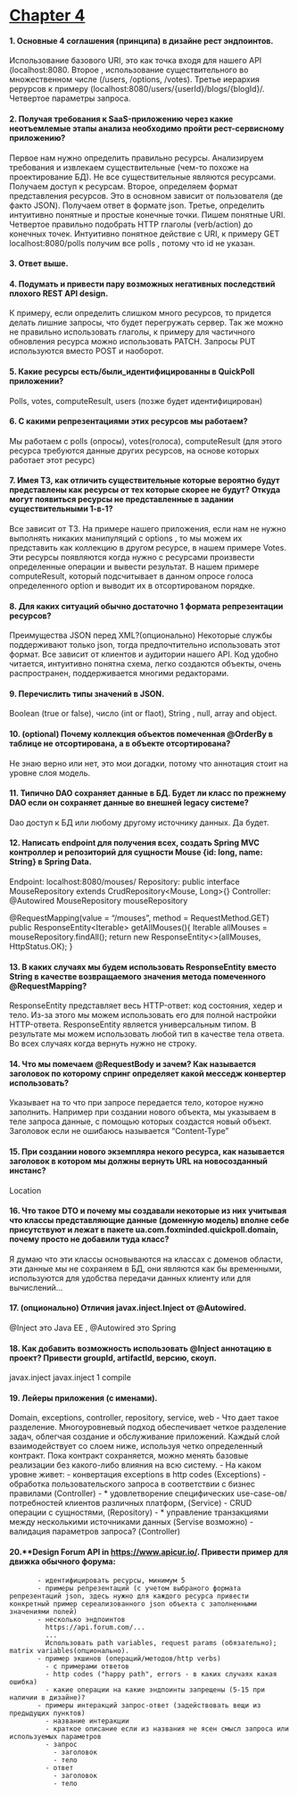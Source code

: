# <a href="http://git.foxminded.com.ua/gesha17/quick-poll">Chapter 4</a>

#### 1.	Основные 4 соглашения (принципа) в дизайне рест эндпоинтов.
Использование базового URI, это как точка входя для нашего API (localhost:8080. Второе , использование существительного во множественном числе (/users, /options, /votes). Третье иерархия рерурсов к примеру (localhost:8080/users/{userId}/blogs/{blogId}/. Четвертое параметры запроса.
#### 2.	Получая требования к SaaS-приложению через какие неотъемлемые этапы анализа необходимо пройти рест-сервисному приложению?
Первое нам нужно определить правильно ресурсы. Анализируем требования и извлекаем существительные (чем-то похоже на проектирование БД). Не все существительные являются ресурсами. Получаем доступ к ресурсам.
Второе, определяем формат представления ресурсов. Это в основном зависит от пользователя (де факто JSON).  Получаем ответ в формате json.
Третье, определить интуитивно понятные и простые конечные точки. Пишем понятные URI.
Четвертое правильно подобрать HTTP глаголы (verb/action) до конечных точек. Интуитивно понятное действие с URI, к примеру  GET localhost:8080/polls получим все polls , потому что id не указан.
#### 3.	Ответ выше.
#### 4.	Подумать и привести пару возможных негативных последствий плохого REST API design.
К примеру, если определить слишком много ресурсов, то придется делать лишние запросы, что будет перегружать сервер. Так же можно не правильно использовать глаголы, к примеру для частичного обновления ресурса можно использовать PATCH. Запросы PUT используются вместо POST и наоборот.
#### 5.	Какие ресурсы есть/были_идентифицированны в QuickPoll приложении?
Polls, votes, computeResult, users (позже будет идентифицирован)
#### 6.	С какими репрезентациями этих ресурсов мы работаем?
Мы работаем с polls (опросы), votes(голоса), computeResult (для этого ресурса требуются данные других ресурсов, на  основе которых работает этот ресурс)
#### 7.	Имея ТЗ, как отличить существительные которые вероятно будут представлены как ресурсы от тех которые скорее не будут? Откуда могут появиться ресурсы не представленные в задании существительными 1-в-1?
Все зависит от ТЗ. На примере нашего приложения, если нам не нужно выполнять никаких манипуляций с options , то мы можем их представить как коллекцию в другом ресурсе, в нашем примере Votes.
Эти ресурсы появляются когда нужно с ресурсами произвести определенные операции и вывести результат. В нашем примере computeResult, который подсчитывает в данном опросе голоса определенного option и выводит их в отсортированом порядке.
#### 8.	Для каких ситуаций обычно достаточно 1 формата репрезентации ресурсов?
Преимущества JSON перед XML?(опционально)
Некоторые службы поддерживают только json, тогда предпочтительно использовать этот формат. Все зависит от клиентов и аудитории нашего API.
Код удобно читается, интуитивно понятна схема, легко создаются объекты, очень распространен, поддерживается многими редакторами.
#### 9.	Перечислить типы значений в JSON.
Boolean (true or false), число (int or flaot), String , null, array and object.
#### 10.	(optional) Почему коллекция объектов помеченная @OrderBy в таблице не отсортирована, а в объекте отсортирована?
Не знаю верно или нет, это мои догадки, потому что аннотация стоит на уровне слоя модель.
#### 11.	Типично DAO сохраняет данные в БД. Будет ли класс по прежнему DAO если он сохраняет данные во внешней legacy системе?
Dao доступ к БД или любому другому источнику данных. Да будет.

#### 12.	Написать endpoint для получения всех, создать Spring MVC контроллер и репозиторий для сущности Mouse {id: long, name: String} в Spring Data.

Endpoint: localhost:8080/mouses/
Repository: public interface MouseRepository extends CrudRepository<Mouse, Long>{}
Controller:
@Autowired
MouseRepository mouseRepository

@RequestMapping(value = “/mouses”, method = RequestMethod.GET)
public ResponseEntity<Iterable<Mouse>> getAllMouses(){
Iterable<Mouse> allMouses = mouseRepository.findAll();
return new ResponseEntity<>(allMouses, HttpStatus.ОК);
}

#### 13.	В каких случаях мы будем использовать ResponseEntity вместо String в качестве возвращаемого значения метода помеченного @RequestMapping?
ResponseEntity представляет весь HTTP-ответ: код состояния, хедер и тело. Из-за этого мы можем использовать его для полной настройки HTTP-ответа. ResponseEntity является универсальным типом. В результате мы можем использовать любой тип в качестве тела ответа.
Во всех случаях когда вернуть нужно не строку.
#### 14.	Что мы помечаем @RequestBody и зачем? Как называется заголовок по которому спринг определяет какой месседж конвертер использовать?
Указывает на то что при запросе передается тело, которое нужно заполнить. Например при создании нового объекта, мы указываем в теле запроса данные, с помощью которых создастся новый объект. Заголовок если не ошибаюсь называется “Content-Type”
#### 15.	При создании нового экземпляра некого ресурса, как называется заголовок в котором мы должны вернуть URL на новосозданный инстанс?
Location
#### 16.	Что такое DTO и почему мы создавали некоторые из них учитывая что классы представляющие данные (доменную модель) вполне себе присутствуют и лежат в пакете ua.com.foxminded.quickpoll.domain, почему просто не добавили туда класс?
Я думаю что эти классы основываются на классах с доменов области, эти данные мы не сохраняем в БД, они являются как бы временными, используются для удобства передачи данных клиенту или для вычислений…
#### 17.	 (опционально) Отличия javax.inject.Inject от @Autowired.
@Inject это Java EE , @Autowired это Spring
#### 18.	 Как добавить возможность использовать @Inject аннотацию в проект? Привести groupId, artifactId, версию, скоуп.
<proupId>javax.inject</groupId>
<artifactId>javax.inject</artifactId>
<version>1</version>
<scope>compile</scope>
#### 19.	 Лейеры приложения (с именами).
Domain, exceptions, controller, repository, service, web
        - Что дает такое разделение.
Многоуровневый подход обеспечивает четкое разделение задач, облегчая создание и обслуживание приложений. Каждый слой взаимодействует со слоем ниже, используя четко определенный контракт. Пока контракт сохраняется, можно менять базовые реализации без какого-либо влияния на всю систему.
           - На каком уровне живет:
             - конвертация exceptions в http codes (Exceptions)
             - обработка пользовательского запроса в соответствии с бизнес правилами (Controller)
           - * удовлетворение специфических use-case-ов/потребностей клиентов различных платформ, (Service)
             - CRUD операции с сущностями, (Repository)
             - * управление транзакциями между несколькими источниками данных (Servise возможно)
             - валидация параметров запроса? (Controller)
#### 20.**Design Forum API in https://www.apicur.io/. Привести пример для движка обычного форума:
           - идентифицировать ресурсы, минимум 5
           - примеры репрезентаций (с учетом выбраного формата репрезентаций json, здесь нужно для каждого ресурса привести конкретный пример сереализованного json объекта с заполненными значениями полей)
           - несколько эндпоинтов
             https://api.forum.com/...
             ...
             Использовать path variables, request params (обязательно); matrix variables(опционально).
           - пример экшинов (операций/методов/http verbs)
             - с примерами ответов
             - http codes ("happy path", errors - в каких случаях какая ошибка)
             - какие операции на какие эндпоинты запрещены (5-15 при наличии в дизайне)?
           - примеры интеракций запрос-ответ (задействовать вещи из предыдущих пунктов)
             - название интеракции
             - краткое описание если из названия не ясен смысл запроса или используемых параметров
             - запрос
               - заголовок
               - тело
             - ответ
               - заголовок
               - тело
